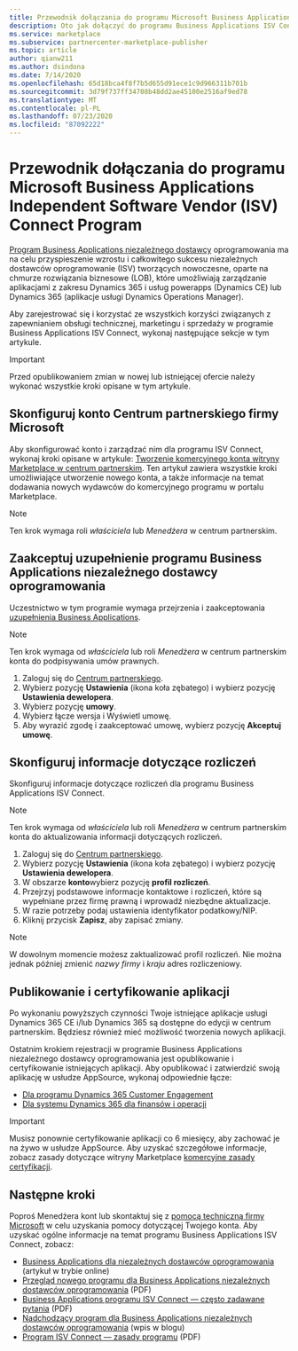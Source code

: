 ```yaml
---
title: Przewodnik dołączania do programu Microsoft Business Applications Independent Software Vendor (ISV) Connect Program
description: Oto jak dołączyć do programu Business Applications ISV Connect.
ms.service: marketplace
ms.subservice: partnercenter-marketplace-publisher
ms.topic: article
author: qianw211
ms.author: dsindona
ms.date: 7/14/2020
ms.openlocfilehash: 65d18bca4f8f7b5d655d91ece1c9d966311b701b
ms.sourcegitcommit: 3d79f737ff34708b48dd2ae45100e2516af9ed78
ms.translationtype: MT
ms.contentlocale: pl-PL
ms.lasthandoff: 07/23/2020
ms.locfileid: "87092222"
---
```

# <a name="microsoft-business-applications-independent-software-vendor-isv-connect-program-onboarding-guide"></a>Przewodnik dołączania do programu Microsoft Business Applications Independent Software Vendor (ISV) Connect Program

[Program Business Applications niezależnego dostawcy](https://partner.microsoft.com/solutions/business-applications/isv-overview) oprogramowania ma na celu przyspieszenie wzrostu i całkowitego sukcesu niezależnych dostawców oprogramowanie (ISV) tworzących nowoczesne, oparte na chmurze rozwiązania biznesowe (LOB), które umożliwiają zarządzanie aplikacjami z zakresu Dynamics 365 i usług powerapps (Dynamics CE) lub Dynamics 365 (aplikacje usługi Dynamics Operations Manager). 

Aby zarejestrować się i korzystać ze wszystkich korzyści związanych z zapewnianiem obsługi technicznej, marketingu i sprzedaży w programie Business Applications ISV Connect, wykonaj następujące sekcje w tym artykule. 

> [!IMPORTANT]
> Przed opublikowaniem zmian w nowej lub istniejącej ofercie należy wykonać wszystkie kroki opisane w tym artykule.

## <a name="set-up-your-microsoft-partner-center-account"></a>Skonfiguruj konto Centrum partnerskiego firmy Microsoft

Aby skonfigurować konto i zarządzać nim dla programu ISV Connect, wykonaj kroki opisane w artykule: [Tworzenie komercyjnego konta witryny Marketplace w centrum partnerskim](https://docs.microsoft.com/azure/marketplace/partner-center-portal/create-account). Ten artykuł zawiera wszystkie kroki umożliwiające utworzenie nowego konta, a także informacje na temat dodawania nowych wydawców do komercyjnego programu w portalu Marketplace.

> [!NOTE]
> Ten krok wymaga roli *właściciela* lub *Menedżera* w centrum partnerskim.

## <a name="accept-the-business-applications-isv-program-addendum"></a>Zaakceptuj uzupełnienie programu Business Applications niezależnego dostawcy oprogramowania

Uczestnictwo w tym programie wymaga przejrzenia i zaakceptowania [uzupełnienia Business Applications](https://aka.ms/bizappsisvaddendum).

> [!NOTE]
> Ten krok wymaga od *właściciela* lub roli *Menedżera* w centrum partnerskim konta do podpisywania umów prawnych. 

1.  Zaloguj się do [Centrum partnerskiego](https://partner.microsoft.com/dashboard).
2.  Wybierz pozycję **Ustawienia** (ikona koła zębatego) i wybierz pozycję **Ustawienia dewelopera**.
3.  Wybierz pozycję **umowy**.
4.  Wybierz łącze wersja i Wyświetl umowę.
5.  Aby wyrazić zgodę i zaakceptować umowę, wybierz pozycję **Akceptuj umowę**.

## <a name="set-up-your-billing-information"></a>Skonfiguruj informacje dotyczące rozliczeń

Skonfiguruj informacje dotyczące rozliczeń dla programu Business Applications ISV Connect.

> [!NOTE]
> Ten krok wymaga od *właściciela* lub roli *Menedżera* w centrum partnerskim konta do aktualizowania informacji dotyczących rozliczeń.

1.  Zaloguj się do [Centrum partnerskiego](https://partner.microsoft.com/dashboard).
2.  Wybierz pozycję **Ustawienia** (ikona koła zębatego) i wybierz pozycję **Ustawienia dewelopera**.
3.  W obszarze **konto**wybierz pozycję **profil rozliczeń**.
4.  Przejrzyj podstawowe informacje kontaktowe i rozliczeń, które są wypełniane przez firmę prawną i wprowadź niezbędne aktualizacje.
5.  W razie potrzeby podaj ustawienia identyfikator podatkowy/NIP.
6.  Kliknij przycisk **Zapisz**, aby zapisać zmiany.

> [!NOTE]
> W dowolnym momencie możesz zaktualizować profil rozliczeń. Nie można jednak później zmienić *nazwy firmy* i *kraju* adres rozliczeniowy.

## <a name="publish-and-certify-your-application"></a>Publikowanie i certyfikowanie aplikacji

Po wykonaniu powyższych czynności Twoje istniejące aplikacje usługi Dynamics 365 CE i/lub Dynamics 365 są dostępne do edycji w centrum partnerskim. Będziesz również mieć możliwość tworzenia nowych aplikacji.

Ostatnim krokiem rejestracji w programie Business Applications niezależnego dostawcy oprogramowania jest opublikowanie i certyfikowanie istniejących aplikacji. Aby opublikować i zatwierdzić swoją aplikację w usłudze AppSource, wykonaj odpowiednie łącze: 

- [Dla programu Dynamics 365 Customer Engagement](https://docs.microsoft.com/powerapps/developer/common-data-service/publish-app-appsource) 
- [Dla systemu Dynamics 365 dla finansów i operacji](https://docs.microsoft.com/dynamics365/fin-ops-core/dev-itpro/lcs-solutions/lcs-solutions-app-source)

> [!IMPORTANT]
> Musisz ponownie certyfikowanie aplikacji co 6 miesięcy, aby zachować je na żywo w usłudze AppSource. Aby uzyskać szczegółowe informacje, zobacz zasady dotyczące witryny Marketplace [komercyjne zasady certyfikacji](https://docs.microsoft.com/legal/marketplace/certification-policies). 

## <a name="next-steps"></a>Następne kroki

Poproś Menedżera kont lub skontaktuj się z [pomocą techniczną firmy Microsoft](https://aka.ms/marketplacepublishersupport) w celu uzyskania pomocy dotyczącej Twojego konta. Aby uzyskać ogólne informacje na temat programu Business Applications ISV Connect, zobacz:

- [Business Applications dla niezależnych dostawców oprogramowania](https://partner.microsoft.com/solutions/business-applications/isv-overview) (artykuł w trybie online)
- [Przegląd nowego programu dla Business Applications niezależnych dostawców oprogramowania](https://aka.ms/BizAppsISVProgram) (PDF)
- [Business Applications programu ISV Connect — często zadawane pytania](https://assetsprod.microsoft.com/business-applications-partner-faq.pdf) (PDF)
- [Nadchodzący program dla Business Applications niezależnych dostawców oprogramowania](https://cloudblogs.microsoft.com/dynamics365/bdm/2019/04/17/upcoming-program-for-business-applications-isvs/) (wpis w blogu)
- [Program ISV Connect — zasady programu](https://aka.ms/bizappsisvpolicies) (PDF)
